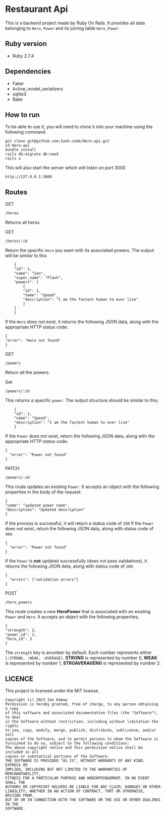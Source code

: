 # Restaurant Api

This is a backend project made by Ruby On Rails. It provides all data belonging to `Hero`, `Power` and its joining table `Hero_Power`

## Ruby version

- Ruby 2.7.4

## Dependencies

- Faker
- Active_model_serializers
- sqlite3
- Rake

## How to run

To be able to use it, you will need to clone it into your machine using the following command.

    git clone git@github.com:Iank-code/Hero-api.git
    cd Hero-api
    bundle install
    rails db:migrate db:seed
    rails s

This will also start the server which will listen on port 3000

```
http://127.0.0.1:3000
```

## Routes

GET

    /heros

Returns all heros

GET

    /heros/:id

Return the specific `Hero` you want with its associated powers.
The output will be similar to this

        {
        "id": 1,
        "name": "Ian",
        "super_name": "Flash",
        "powers": [
            {
            "id": 1,
            "name": "Speed",
            "description": "I am the fastest human to ever live"
            }
        ]
        }

If the `Hero` does not exist, it returns the following JSON data, along with
the appropriate HTTP status code:

    {
    "error": "Hero not found"
    }

<!-- DELETE

    /heros/:id

If the `Hero` exists, it removes it from the database, along with
any `Power`s that are associated with it.

After deletion, it will return an _empty_ response body, along with the
appropriate HTTP status code. -->

GET

    /powers

Return all the powers.

Get

    /powers/:id

This returns a specific `power`. The output structure should be similar to this;

        {
        "id": 1,
        "name": "Speed",
        "description": "I am the fastest human to ever live"
        }

If the `Power` does not exist, return the following JSON data, along with
the appropriate HTTP status code:

```
{
  "error": "Power not found"
}
```

PATCH
    
    /powers/:id

This route updates an existing `Power`. It accepts an object with
the following properties in the body of the request:

    {
    "name": "updated power name",
    "description": "Updated description"
    }

If the process is successful, it will return a status code of `200`
If the `Power` does not exist, return the following JSON data, along with status code of `404`:

```
{
  "error": "Power not found"
}
```

If the `Power` is **not** updated successfully (does not pass validations),
it returns the following JSON data, along with status code of `200`:

```
{
  "errors": ["validation errors"]
}
```

POST

    /hero_powers

This route creates a new **HeroPower** that is associated with an
existing `Power` and `Hero`. It accepts an object with the following properties;

    {
    "strength": 2,
    "power_id": 1,
    "hero_id": 3
    }

The `strength` key is anumber by default. Each number represents either `[:STRONG, :WEAK, :AVERAGE]`. **STRONG** is represented by number 0, **WEAK** is represented by number 1, **STROAVERAGENG** is represented by number 2.

<!-- POST

    /hero_powers

The models should have the following attributes (along with any attributes
needed to create the relationships defined above):

This route creates a new `RestaurantPizza` that is associated with an
existing `Pizza` and `Restaurant`.

If the `RestaurantPizza` is **not** created successfully, it will return a
JSON data, along with the appropriate HTTP status code:
Make sure to define validations for your models so that no bad data can be saved
to the database.

```
{
  "errors": ["validation errors"]
}
``` -->

## LICENCE

This project is licensed under the MIT license.

```
Copyright (c) 2023 Ian Kamau
Permission is hereby granted, free of charge, to any person obtaining a copy
of this software and associated documentation files (the "Software"), to deal
in the Software without restriction, including without limitation the rights
to use, copy, modify, merge, publish, distribute, sublicense, and/or sell
copies of the Software, and to permit persons to whom the Software is
furnished to do so, subject to the following conditions:
The above copyright notice and this permission notice shall be included in all
copies or substantial portions of the Software.
THE SOFTWARE IS PROVIDED "AS IS", WITHOUT WARRANTY OF ANY KIND, EXPRESS OR
IMPLIED, INCLUDING BUT NOT LIMITED TO THE WARRANTIES OF MERCHANTABILITY,
FITNESS FOR A PARTICULAR PURPOSE AND NONINFRINGEMENT. IN NO EVENT SHALL THE
AUTHORS OR COPYRIGHT HOLDERS BE LIABLE FOR ANY CLAIM, DAMAGES OR OTHER
LIABILITY, WHETHER IN AN ACTION OF CONTRACT, TORT OR OTHERWISE, ARISING FROM,
OUT OF OR IN CONNECTION WITH THE SOFTWARE OR THE USE OR OTHER DEALINGS IN THE
SOFTWARE.
```
